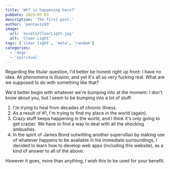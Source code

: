 ```yaml
---
title: 'Wtf is happening here?'
pubDate: 2023-07-03
description: 'The first post.'
author: 'pentaxis93'
image:
  url: 'assets/ClearLight.jpg'
  alt: 'Clear Light'
tags: ['clear light', 'meta', 'random']
categories:
  - 'dogs'
  - 'spiritual'
---
```


Regarding the titular question, I'd better be honest right up front: I have no idea. All phenomena is illusion, and yet it's all so very fucking real. What are we supposed to do with something like that?

We'd better begin with whatever we're bumping into at the moment. I don't know about you, but I seem to be bumping into a lot of stuff:

1. I'm trying to heal from decades of chronic illness.
2. As a result of #1, I'm trying to find my place in the world (again).
3. Crazy stuff keeps happening in the world, and I think it's only going to get crazier. We have to find a way to deal with all the shocking ambushes.
4. In the spirit of James Bond outwitting another supervillan by making use of whatever happens to be available in his immediate surroundings, I decided to learn how to develop web apps (including this website), as a kind of answer to all of the above.

However it goes, more than anything, I wish this to be used for your benefit.
